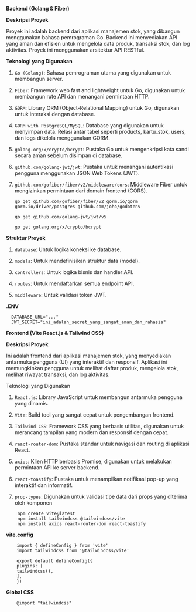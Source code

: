 __Backend (Golang & Fiber)__

__Deskripsi Proyek__

Proyek ini adalah backend dari aplikasi manajemen stok, yang dibangun menggunakan bahasa pemrograman Go. Backend ini menyediakan API yang aman dan efisien untuk mengelola data produk, transaksi stok, dan log aktivitas. Proyek ini menggunakan arsitektur API RESTful.

__Teknologi yang Digunakan__

1. `Go (Golang)`: Bahasa pemrograman utama yang digunakan untuk membangun server.

2. `Fiber`: Framework web fast and lightweight untuk Go, digunakan untuk membangun rute API dan menangani permintaan HTTP.

3. `GORM`: Library ORM (Object-Relational Mapping) untuk Go, digunakan untuk interaksi dengan database.

4. `GORM with PostgreSQL/MySQL`: Database yang digunakan untuk menyimpan data. Relasi antar tabel seperti products, kartu_stok, users, dan logs dikelola menggunakan GORM.

5. `golang.org/x/crypto/bcrypt`: Pustaka Go untuk mengenkripsi kata sandi secara aman sebelum disimpan di database.

6. `github.com/golang-jwt/jwt`: Pustaka untuk menangani autentikasi pengguna menggunakan JSON Web Tokens (JWT).

7. `github.com/gofiber/fiber/v2/middleware/cors`: Middleware Fiber untuk mengizinkan permintaan dari domain frontend (CORS).

       go get github.com/gofiber/fiber/v2 gorm.io/gorm gorm.io/driver/postgres github.com/joho/godotenv

       go get github.com/golang-jwt/jwt/v5

       go get golang.org/x/crypto/bcrypt

__Struktur Proyek__

1. `database`: Untuk logika koneksi ke database.

2. `models`: Untuk mendefinisikan struktur data (model).

3. `controllers`: Untuk logika bisnis dan handler API.

4. `routes`: Untuk mendaftarkan semua endpoint API.

5. `middleware`: Untuk validasi token JWT.

__.ENV__

      DATABASE_URL="..."
      JWT_SECRET="ini_adalah_secret_yang_sangat_aman_dan_rahasia"

__Frontend (Vite React.js & Tailwind CSS)__

__Deskripsi Proyek__

Ini adalah frontend dari aplikasi manajemen stok, yang menyediakan antarmuka pengguna (UI) yang interaktif dan responsif. Aplikasi ini memungkinkan pengguna untuk melihat daftar produk, mengelola stok, melihat riwayat transaksi, dan log aktivitas.

Teknologi yang Digunakan

1. `React.js`: Library JavaScript untuk membangun antarmuka pengguna yang dinamis.

2. `Vite`: Build tool yang sangat cepat untuk pengembangan frontend.

3. `Tailwind CSS`: Framework CSS yang berbasis utilitas, digunakan untuk merancang tampilan yang modern dan responsif dengan cepat.

4. `react-router-dom`: Pustaka standar untuk navigasi dan routing di aplikasi React.

5. `axios`: Klien HTTP berbasis Promise, digunakan untuk melakukan permintaan API ke server backend.

6. `react-toastify`: Pustaka untuk menampilkan notifikasi pop-up yang interaktif dan informatif.

7. `prop-types`: Digunakan untuk validasi tipe data dari props yang diterima oleh komponen

        npm create vite@latest
        npm install tailwindcss @tailwindcss/vite
        npm install axios react-router-dom react-toastify

__vite.config__

        import { defineConfig } from 'vite'
        import tailwindcss from '@tailwindcss/vite'

        export default defineConfig({
        plugins: [
        tailwindcss(),
        ],
        })

__Global CSS__

        @import "tailwindcss"
